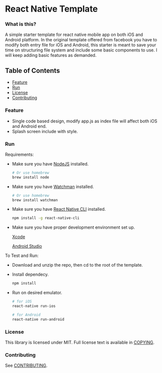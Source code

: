 # React Native Template

### What is this?
A simple starter template for react native mobile app on both iOS and Android platform. In the original template offered from facebook you have to modify both entry file for iOS and Android, this starter is meant to save your time on structuring file system and include some basic components to use. I will keep adding basic features as demanded.

## Table of Contents
  * [Feature](#feature)
  * [Run](#run)
  * [License](#license)
  * [Contributing](#contributing)

### Feature
   - Single code based design, modify app.js as index file will affect both iOS and Android end.
   - Splash screen include with style.

### Run
   Requirements:

   - Make sure you have [NodeJS](https://nodejs.org/en/download/) installed.
     ```sh
     # Or use homebrew
     brew install node
     ```

   - Make sure you have [Watchman](https://facebook.github.io/watchman/docs/install.html#buildinstall) installed.
     ```sh
     # Or use homebrew
     brew install watchman
     ```

   - Make sure you have [React Native CLI](https://facebook.github.io/react-native/docs/getting-started.html#the-react-native-cli) installed.
     ```sh
     npm install -g react-native-cli
     ```

   - Make sure you have proper development environment set up.

     [Xcode](https://itunes.apple.com/us/app/xcode/id497799835?mt=12)

     [Android Studio](https://developer.android.com/studio/install.html)

   To Test and Run:

   - Download and unzip the repo, then cd to the root of the template.

   - Install dependecy.
       ```sh
       npm install
       ```

   - Run on desired emulator.
       ```sh
       # for iOS
       react-native run-ios

       # for Android
       react-native run-android
       ```

### License
This library is licensed under MIT. Full license text is available in [COPYING](https://github.com/viane/React-Native-Template/blob/master/LICENSE).

### Contributing
See [CONTRIBUTING](https://github.com/viane/React-Native-Template/blob/master/CONTRIBUTING.md).
